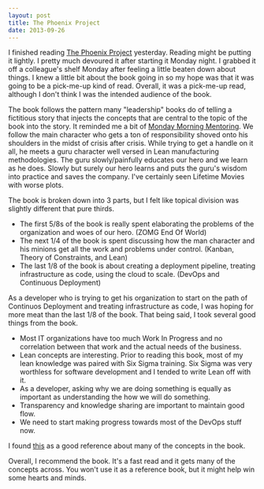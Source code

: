 ```yaml
---
layout: post
title: The Phoenix Project
date: 2013-09-26
---
```


I finished reading [The Phoenix Project](http://www.amazon.com/The-Phoenix-Project-Helping-Business/dp/0988262592/ref=sr_1_1?ie=UTF8&qid=1380240538&sr=8-1&keywords=the+phoenix+project) yesterday. Reading might be putting it lightly. I pretty much devoured it after starting it Monday night. I grabbed it off a colleague's shelf Monday after feeling a little beaten down about things. I knew a little bit about the book going in so my hope was that it was going to be a pick-me-up kind of read. Overall, it was a pick-me-up read, although I don't think I was the intended audience of the book. 

The book follows the pattern many "leadership" books do of telling a fictitious story that injects the concepts that are central to the topic of the book into the story. It reminded me a bit of [Monday Morning Mentoring](http://www.amazon.com/Monday-Morning-Mentoring-Lessons-Ladder/dp/0060888229/ref=sr_1_1?s=books&ie=UTF8&qid=1380241032&sr=1-1&keywords=monday+morning+mentoring). We follow the main character who gets a ton of responsibility shoved onto his shoulders in the midst of crisis after crisis. While trying to get a handle on it all, he meets a guru character well versed in Lean manufacturing methodologies. The guru slowly/painfully educates our hero and we learn as he does. Slowly but surely our hero learns and puts the guru's wisdom into practice and saves the company. I've certainly seen Lifetime Movies with worse plots.

The book is broken down into 3 parts, but I felt like topical division was slightly different that pure thirds.

*  The first 5/8s of the book is really spent elaborating the problems of the organization and woes of our hero. (ZOMG End Of World)
*  The next 1/4 of the book is spent discussing how the man character and his minions get all the work and problems under control. (Kanban, Theory of Constraints, and Lean)
*  The last 1/8 of the book is about creating a deployment pipeline, treating infrastructure as code, using the cloud to scale. (DevOps and Continuous Deployment)

As a developer who is trying to get his organization to start on the path of Continuos Deployment and treating infrastructure as code, I was hoping for more meat than the last 1/8 of the book. That being said, I took several good things from the book.

* Most IT organizations have too much Work In Progress and no correlation between that work and the actual needs of the business.
* Lean concepts are interesting. Prior to reading this book, most of my lean knowledge was paired with Six Sigma training. Six Sigma was very worthless for software development and I tended to write Lean off with it.
* As a developer, asking why we are doing something is equally as important as understanding the how we will do something.
* Transparency and knowledge sharing are important to maintain good flow. 
* We need to start making progress towards most of the DevOps stuff now.

I found [this](http://itrevolution.com/learn-more-about-concepts-in-phoenix-project/) as a good reference about many of the concepts in the book.

Overall, I recommend the book. It's a fast read and it gets many of the concepts across. You won't use it as a reference book, but it might help win some hearts and minds.